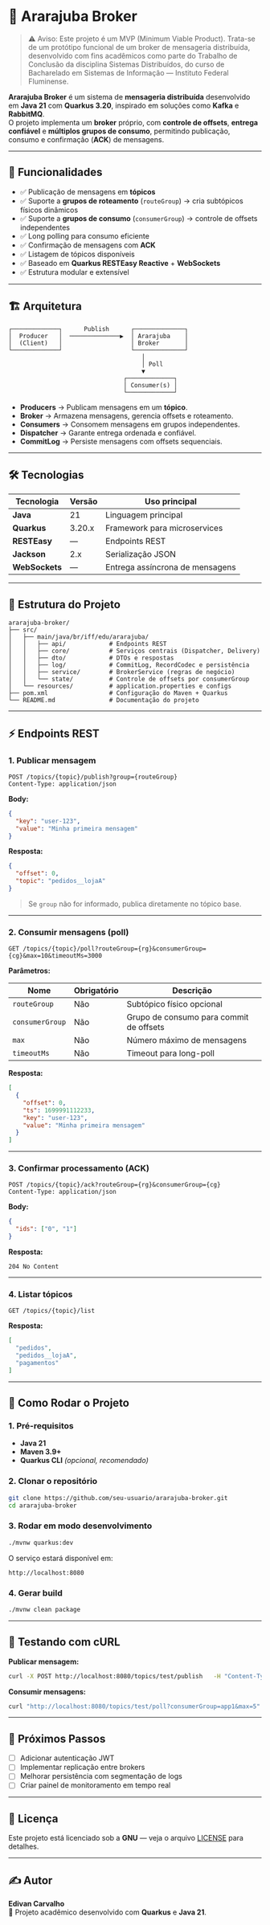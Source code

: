 # 🦜 Ararajuba Broker

>⚠️ Aviso: Este projeto é um MVP (Minimum Viable Product).
> Trata-se de um protótipo funcional de um broker de mensageria distribuída, desenvolvido com fins acadêmicos como parte do Trabalho de Conclusão da disciplina Sistemas Distribuídos, do curso de Bacharelado em Sistemas de Informação — Instituto Federal Fluminense.

**Ararajuba Broker** é um sistema de **mensageria distribuída** desenvolvido em **Java 21** com **Quarkus 3.20**, inspirado em soluções como **Kafka** e **RabbitMQ**.  
O projeto implementa um **broker** próprio, com **controle de offsets**, **entrega confiável** e **múltiplos grupos de consumo**, permitindo publicação, consumo e confirmação (**ACK**) de mensagens.

---

## 🚀 Funcionalidades

- ✅ Publicação de mensagens em **tópicos**
- ✅ Suporte a **grupos de roteamento** (`routeGroup`) → cria subtópicos físicos dinâmicos
- ✅ Suporte a **grupos de consumo** (`consumerGroup`) → controle de offsets independentes
- ✅ Long polling para consumo eficiente
- ✅ Confirmação de mensagens com **ACK**
- ✅ Listagem de tópicos disponíveis
- ✅ Baseado em **Quarkus RESTEasy Reactive** + **WebSockets**
- ✅ Estrutura modular e extensível

---

## 🏗️ Arquitetura

```
┌─────────────┐      Publish      ┌──────────────┐
│  Producer   │  ──────────────▶  │ Ararajuba    │
│  (Client)   │                   │ Broker       │
└─────────────┘                   └──────────────┘
                                     │
                                     │ Poll
                                     ▼
                                ┌─────────────┐
                                │ Consumer(s) │
                                └─────────────┘
```

- **Producers** → Publicam mensagens em um **tópico**.
- **Broker** → Armazena mensagens, gerencia offsets e roteamento.
- **Consumers** → Consomem mensagens em grupos independentes.
- **Dispatcher** → Garante entrega ordenada e confiável.
- **CommitLog** → Persiste mensagens com offsets sequenciais.

---

## 🛠️ Tecnologias

| Tecnologia       | Versão  | Uso principal                    |
|------------------|---------|-----------------------------------|
| **Java**        | 21      | Linguagem principal             |
| **Quarkus**     | 3.20.x  | Framework para microservices    |
| **RESTEasy**    | —       | Endpoints REST                  |
| **Jackson**     | 2.x     | Serialização JSON               |
| **WebSockets**  | —       | Entrega assíncrona de mensagens |

---

## 📂 Estrutura do Projeto

```
ararajuba-broker/
├── src/
│   ├── main/java/br/iff/edu/ararajuba/
│   │   ├── api/            # Endpoints REST
│   │   ├── core/           # Serviços centrais (Dispatcher, Delivery)
│   │   ├── dto/            # DTOs e respostas
│   │   ├── log/            # CommitLog, RecordCodec e persistência
│   │   ├── service/        # BrokerService (regras de negócio)
│   │   └── state/          # Controle de offsets por consumerGroup
│   └── resources/          # application.properties e configs
├── pom.xml                 # Configuração do Maven + Quarkus
└── README.md               # Documentação do projeto
```

---

## ⚡ Endpoints REST

### **1. Publicar mensagem**
```http
POST /topics/{topic}/publish?group={routeGroup}
Content-Type: application/json
```
**Body:**
```json
{
  "key": "user-123",
  "value": "Minha primeira mensagem"
}
```
**Resposta:**
```json
{
  "offset": 0,
  "topic": "pedidos__lojaA"
}
```
> Se `group` não for informado, publica diretamente no tópico base.

---

### **2. Consumir mensagens (poll)**

```http
GET /topics/{topic}/poll?routeGroup={rg}&consumerGroup={cg}&max=10&timeoutMs=3000
```

**Parâmetros:**

| Nome            | Obrigatório | Descrição                               |
|-----------------|-------------|----------------------------------------|
| `routeGroup`    | Não         | Subtópico físico opcional             |
| `consumerGroup` | Não         | Grupo de consumo para commit de offsets |
| `max`           | Não         | Número máximo de mensagens           |
| `timeoutMs`     | Não         | Timeout para long-poll               |


**Resposta:**
```json
[
  {
    "offset": 0,
    "ts": 1699991112233,
    "key": "user-123",
    "value": "Minha primeira mensagem"
  }
]
```

---

### **3. Confirmar processamento (ACK)**

```http
POST /topics/{topic}/ack?routeGroup={rg}&consumerGroup={cg}
Content-Type: application/json
```

**Body:**
```json
{
  "ids": ["0", "1"]
}
```

**Resposta:**
```
204 No Content
```

---

### **4. Listar tópicos**

```http
GET /topics/{topic}/list
```
**Resposta:**
```json
[
  "pedidos",
  "pedidos__lojaA",
  "pagamentos"
]
```

---

## 🧩 Como Rodar o Projeto

### **1. Pré-requisitos**
- **Java 21**
- **Maven 3.9+**
- **Quarkus CLI** *(opcional, recomendado)*

### **2. Clonar o repositório**
```bash
git clone https://github.com/seu-usuario/ararajuba-broker.git
cd ararajuba-broker
```

### **3. Rodar em modo desenvolvimento**
```bash
./mvnw quarkus:dev
```
O serviço estará disponível em:
```
http://localhost:8080
```

### **4. Gerar build**
```bash
./mvnw clean package
```

---

## 🧪 Testando com cURL

**Publicar mensagem:**
```bash
curl -X POST http://localhost:8080/topics/test/publish   -H "Content-Type: application/json"   -d '{"key":"k1","value":"mensagem"}'
```

**Consumir mensagens:**
```bash
curl "http://localhost:8080/topics/test/poll?consumerGroup=app1&max=5"
```

---

## 📌 Próximos Passos

- [ ] Adicionar autenticação JWT
- [ ] Implementar replicação entre brokers
- [ ] Melhorar persistência com segmentação de logs
- [ ] Criar painel de monitoramento em tempo real

---

## 📝 Licença

Este projeto está licenciado sob a **GNU** — veja o arquivo [LICENSE](LICENSE) para detalhes.

---

## ✍️ Autor

**Edivan Carvalho**  
🚀 Projeto acadêmico desenvolvido com **Quarkus** e **Java 21**.
